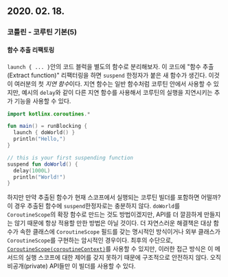 ## 2020. 02. 18.

### 코틀린 - 코루틴 기본(5)

#### 함수 추출 리팩토링

`launch { ... }`안의 코드 블럭을 별도의 함수로 분리해보자. 이 코드에 "함수 추출(Extract function)" 리팩터링을 하면 `suspend` 한정자가 붙은 새 함수가 생긴다. 이것이 여러분의 첫 *지연 함수*이다. 지연 함수는 일반 함수처럼 코루틴 안에서 사용할 수 있지만, 예시의 `delay`와 같이 다른 지연 함수를 사용해서 코루틴의 실행을 지연시키는 추가 기능을 사용할 수 있다.

```kotlin
import kotlinx.coroutines.*

fun main() = runBlocking {
  launch { doWorld() }
  println("Hello,")
}

// this is your first suspending function
suspend fun doWorld() {
  delay(1000L)
  println("World!")
}
```

하지만 만약 추출된 함수가 현재 스코프에서 실행되는 코루틴 빌더를 포함하면 어떨까? 이 경우 추출된 함수에 `suspend`한정자로는 충분하지 않다. `doWorld`를 `CoroutineScope`의 확장 함수로 만드는 것도 방법이겠지만, API를 더 깔끔하게 만들지는 않기 때문에 항상 적용할 만한 방법은 아닐 것이다. 더 자연스러운 해결책은 대상 함수가 속한 클래스에 `CoroutineScope` 필드를 갖는 명시적인 방식이거나 외부 클래스가 `CoroutineScope`를 구현하는 암시적인 경우이다. 최후의 수단으로, [`CoroutineScope(coroutineContext)`][kt-coroutine-scope-with-coroutine-context]를 사용할 수 있지만, 이러한 접근 방식은 이 메서드의 실행 스코프에 대한 제어를 갖지 못하기 때문에 구조적으로 안전하지 않다. 오직 비공개(private) API들만 이 빌더를 사용할 수 있다.



[kt-coroutine-scope-with-coroutine-context]: https://kotlin.github.io/kotlinx.coroutines/kotlinx-coroutines-core/kotlinx.coroutines/-coroutine-scope.html